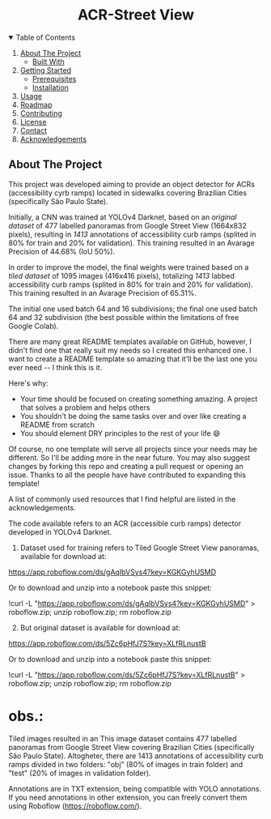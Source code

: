 <h1 align="center">ACR-Street View</h1>

<!-- TABLE OF CONTENTS -->
<details open="open">
  <summary>Table of Contents</summary>
  <ol>
    <li>
      <a href="#about-the-project">About The Project</a>
      <ul>
        <li><a href="#built-with">Built With</a></li>
      </ul>
    </li>
    <li>
      <a href="#getting-started">Getting Started</a>
      <ul>
        <li><a href="#prerequisites">Prerequisites</a></li>
        <li><a href="#installation">Installation</a></li>
      </ul>
    </li>
    <li><a href="#usage">Usage</a></li>
    <li><a href="#roadmap">Roadmap</a></li>
    <li><a href="#contributing">Contributing</a></li>
    <li><a href="#license">License</a></li>
    <li><a href="#contact">Contact</a></li>
    <li><a href="#acknowledgements">Acknowledgements</a></li>
  </ol>
</details>

<!-- ABOUT THE PROJECT -->
## About The Project

This project was developed aiming to provide an object detector for ACRs (accessibility cyrb ramps) located in sidewalks covering Brazilian Cities (specifically São Paulo State).

Initially, a CNN was trained at YOLOv4 Darknet, based on an *original dataset* of 477 labelled panoramas from Google Street View (1664x832 pixels), resulting in *1413* annotations of accessibility curb ramps (splited in 80% for train and 20% for validation). This training resulted in an Avarage Precision of 44.68% (IoU 50%).

In order to improve the model, the final weights were trained based on a *tiled dataset* of 1095 images (416x416 pixels), totalizing *1413* labbed accessibility curb ramps (splited in 80% for train and 20% for validation). This training resulted in an Avarage Precision of 65.31%.

The initial one used batch 64 and 16 subdivisions; the final one used batch 64 and 32 subdivision (the best possible within the limitations of free Google Colab).


There are many great README templates available on GitHub, however, I didn't find one that really suit my needs so I created this enhanced one. I want to create a README template so amazing that it'll be the last one you ever need -- I think this is it.

Here's why:
* Your time should be focused on creating something amazing. A project that solves a problem and helps others
* You shouldn't be doing the same tasks over and over like creating a README from scratch
* You should element DRY principles to the rest of your life :smile:

Of course, no one template will serve all projects since your needs may be different. So I'll be adding more in the near future. You may also suggest changes by forking this repo and creating a pull request or opening an issue. Thanks to all the people have have contributed to expanding this template!

A list of commonly used resources that I find helpful are listed in the acknowledgements.





The code available refers to an ACR (accessible curb ramps) detector developed in YOLOv4 Darknet.

1. Dataset used for training refers to Tiled Google Street View panoramas, available for download at:

https://app.roboflow.com/ds/gAqIbVSys4?key=KGKGyhUSMD

Or to download and unzip into a notebook paste this snippet:

!curl -L "https://app.roboflow.com/ds/gAqIbVSys4?key=KGKGyhUSMD" > roboflow.zip; unzip roboflow.zip; rm roboflow.zip


2. But original dataset is available for download at:

https://app.roboflow.com/ds/5Zc6pHfJ7S?key=XLfRLnustB

Or to download and unzip into a notebook paste this snippet:

!curl -L "https://app.roboflow.com/ds/5Zc6pHfJ7S?key=XLfRLnustB" > roboflow.zip; unzip roboflow.zip; rm roboflow.zip


# obs.:
Tiled images resulted in an 
This image dataset contains 477 labelled panoramas from Google Street View covering Brazilian Cities (specifically São Paulo State). Altogheter, there are 1413 annotations of accessibility curb ramps divided in two folders: "obj" (80% of images in train folder) and "test" (20% of images in validation folder).

Annotations are in TXT extension, being compatible with YOLO annotations. If you need annotations in other extension, you can freely convert them using Roboflow (https://roboflow.com/).
